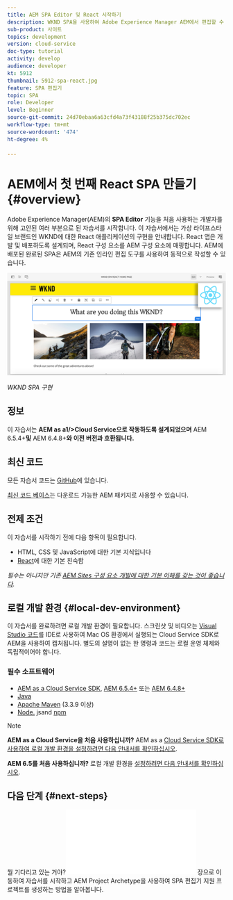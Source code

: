 ```yaml
---
title: AEM SPA Editor 및 React 시작하기
description: WKND SPA을 사용하여 Adobe Experience Manager AEM에서 편집할 수 있는 첫 번째 React Single Page Application(SPA)을 만듭니다. AEM SPA Editor에서 React JS 프레임워크를 사용하여 SPA을 만드는 방법을 알아봅니다. 이 여러 부분으로 구성된 자습서에서는 가상 라이프스타일 브랜드인 WKND에 React 애플리케이션을 구현하는 과정을 설명합니다. 이 자습서에서는 SPA 만들기 종단간 및 AEM과의 통합을 다룹니다.
sub-product: 사이트
topics: development
version: cloud-service
doc-type: tutorial
activity: develop
audience: developer
kt: 5912
thumbnail: 5912-spa-react.jpg
feature: SPA 편집기
topic: SPA
role: Developer
level: Beginner
source-git-commit: 24d70ebaa6a63cfd4a73f43188f25b375dc702ec
workflow-type: tm+mt
source-wordcount: '474'
ht-degree: 4%

---
```



# AEM에서 첫 번째 React SPA 만들기 {#overview}

Adobe Experience Manager(AEM)의 **SPA Editor** 기능을 처음 사용하는 개발자를 위해 고안된 여러 부분으로 된 자습서를 시작합니다. 이 자습서에서는 가상 라이프스타일 브랜드인 WKND에 대한 React 애플리케이션의 구현을 안내합니다. React 앱은 개발 및 배포하도록 설계되며, React 구성 요소를 AEM 구성 요소에 매핑합니다. AEM에 배포된 완료된 SPA은 AEM의 기존 인라인 편집 도구를 사용하여 동적으로 작성할 수 있습니다.

![구현된 최종 SPA](assets/wknd-spa-implementation.png)

*WKND SPA 구현*

## 정보

이 자습서는 **AEM as a1/>Cloud Service으로 작동하도록 설계되었으며** AEM 6.5.4+**및** AEM 6.4.8+**와 이전 버전과 호환됩니다.**

## 최신 코드

모든 자습서 코드는 [GitHub](https://github.com/adobe/aem-guides-wknd-spa)에 있습니다.

[최신 코드 베이스](https://github.com/adobe/aem-guides-wknd-spa/releases)는 다운로드 가능한 AEM 패키지로 사용할 수 있습니다.

## 전제 조건

이 자습서를 시작하기 전에 다음 항목이 필요합니다.

* HTML, CSS 및 JavaScript에 대한 기본 지식입니다
* [React](https://reactjs.org/tutorial/tutorial.html)에 대한 기본 친숙함

*필수는 아니지만 기존  [AEM Sites 구성 요소 개발에 대한 기본 이해를 갖는 것이 좋습니다](https://experienceleague.adobe.com/docs/experience-manager-learn/getting-started-wknd-tutorial-develop/overview.html).*

## 로컬 개발 환경 {#local-dev-environment}

이 자습서를 완료하려면 로컬 개발 환경이 필요합니다. 스크린샷 및 비디오는 [Visual Studio 코드](https://code.visualstudio.com/)를 IDE로 사용하여 Mac OS 환경에서 실행되는 Cloud Service SDK로 AEM을 사용하여 캡처됩니다. 별도의 설명이 없는 한 명령과 코드는 로컬 운영 체제와 독립적이어야 합니다.

### 필수 소프트웨어

* [AEM as a Cloud Service SDK](https://experienceleague.adobe.com/docs/experience-manager-learn/cloud-service/local-development-environment-set-up/aem-runtime.html),  [AEM 6.5.4+](https://experienceleague.adobe.com/docs/experience-manager-release-information/aem-release-updates/aem-releases-updates.html?lang=en#aem-65)  또는  [AEM 6.4.8+](https://experienceleague.adobe.com/docs/experience-manager-release-information/aem-release-updates/aem-releases-updates.html?lang=en#aem-64)
* [Java](https://downloads.experiencecloud.adobe.com/content/software-distribution/en/general.html)
* [Apache Maven](https://maven.apache.org/) (3.3.9 이상)
* [Node.](https://nodejs.org/en/) jsand  [npm](https://www.npmjs.com/)

>[!NOTE]
>
> **AEM as a Cloud Service을 처음 사용하십니까?** AEM as a  [Cloud Service SDK로 사용하여 로컬 개발 환경을 설정하려면 다음 안내서를 확인하십시오](https://docs.adobe.com/content/help/en/experience-manager-learn/cloud-service/local-development-environment-set-up/overview.html).
>
> **AEM 6.5를 처음 사용하십니까?** 로컬 개발 환경을  [설정하려면 다음 안내서를 확인하십시오](https://docs.adobe.com/content/help/en/experience-manager-learn/foundation/development/set-up-a-local-aem-development-environment.html).

## 다음 단계 {#next-steps}

뭘 기다리고 있는 거야?![프로젝트 만들기](create-project.md) 장으로 이동하여 자습서를 시작하고 AEM Project Archetype을 사용하여 SPA 편집기 지원 프로젝트를 생성하는 방법을 알아봅니다.

